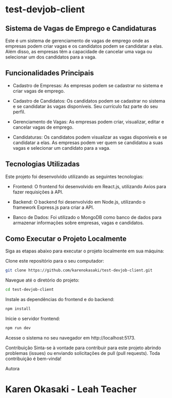 # test-devjob-client
## Sistema de Vagas de Emprego e Candidaturas
Este é um sistema de gerenciamento de vagas de emprego onde as empresas podem criar vagas e os candidatos podem se candidatar a elas. Além disso, as empresas têm a capacidade de cancelar uma vaga ou selecionar um dos candidatos para a vaga.

## Funcionalidades Principais
- Cadastro de Empresas: As empresas podem se cadastrar no sistema e criar vagas de emprego.

- Cadastro de Candidatos: Os candidatos podem se cadastrar no sistema e se candidatar às vagas disponíveis. Seu currículo faz parte do seu perfil. 

- Gerenciamento de Vagas: As empresas podem criar, visualizar, editar e cancelar vagas de emprego.

- Candidaturas: Os candidatos podem visualizar as vagas disponíveis e se candidatar a elas. As empresas podem ver quem se candidatou a suas vagas e selecionar um candidato para a vaga.

## Tecnologias Utilizadas
Este projeto foi desenvolvido utilizando as seguintes tecnologias:

- Frontend: O frontend foi desenvolvido em React.js, utilizando Axios para fazer requisições à API.

- Backend: O backend foi desenvolvido em Node.js, utilizando o framework Express.js para criar a API.

- Banco de Dados: Foi utilizado o MongoDB como banco de dados para armazenar informações sobre empresas, vagas e candidatos.

## Como Executar o Projeto Localmente
Siga as etapas abaixo para executar o projeto localmente em sua máquina:

Clone este repositório para o seu computador:
```bash
git clone https://github.com/karenokasaki/test-devjob-client.git
```

Navegue até o diretório do projeto:
```bash
cd test-devjob-client
```

Instale as dependências do frontend e do backend:
```bash
npm install
```

Inicie o servidor frontend:
```bash
npm run dev
```

Acesse o sistema no seu navegador em http://localhost:5173.

Contribuição
Sinta-se à vontade para contribuir para este projeto abrindo problemas (issues) ou enviando solicitações de pull (pull requests). Toda contribuição é bem-vinda!

Autora
# Karen Okasaki - Leah Teacher
